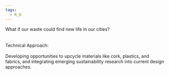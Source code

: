 ```yaml
---
tags:
  - R_D
---
```

What if our waste could find new life in our cities?​  
​  
​  
Technical Approach: ​  
​  
Developing opportunities to upcycle materials like cork, plastics, and fabrics, and integrating emerging sustainability research into current design approaches. ​